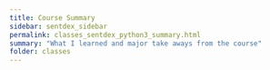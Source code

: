 ```yaml
---
title: Course Summary
sidebar: sentdex_sidebar
permalink: classes_sentdex_python3_summary.html
summary: "What I learned and major take aways from the course"
folder: classes
---
```

